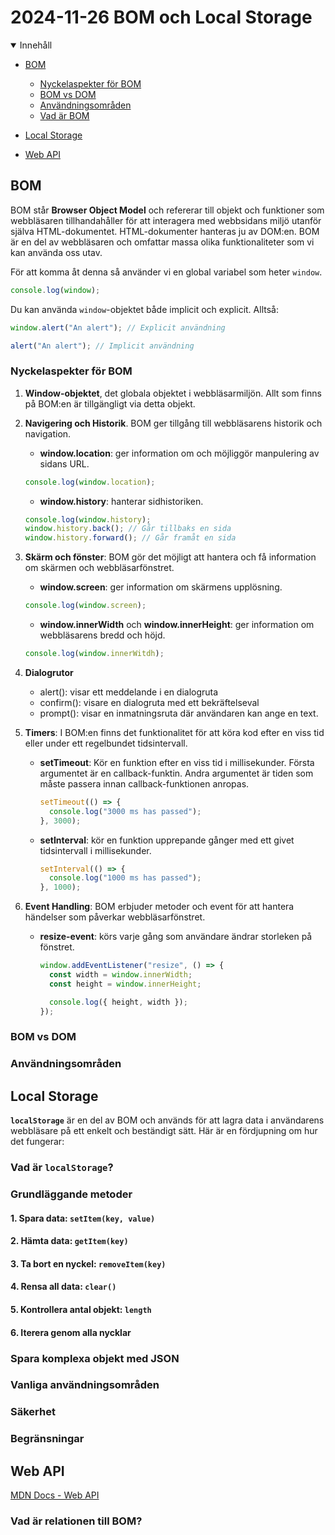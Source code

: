 # 2024-11-26 BOM och Local Storage

<details open>
<summary>Innehåll</summary>

- [BOM](#bom)

  - [Nyckelaspekter för BOM](#nyckelaspekter-för-bom)
  - [BOM vs DOM](#bom-vs-dom)
  - [Användningsområden](#användningsområden)
  - [Vad är BOM](#vad-är-bom)

- [Local Storage](#local-storage)
- [Web API](#web-api)

  </details>

## BOM

BOM står **Browser Object Model** och refererar till objekt och funktioner som webbläsaren tillhandahåller för att interagera med webbsidans miljö utanför själva HTML-dokumentet. HTML-dokumenter hanteras ju av DOM:en. BOM är en del av webbläsaren och omfattar massa olika funktionaliteter som vi kan använda oss utav.

För att komma åt denna så använder vi en global variabel som heter `window`.

```js
console.log(window);
```

Du kan använda `window`-objektet både implicit och explicit. Alltså:

```js
window.alert("An alert"); // Explicit användning

alert("An alert"); // Implicit användning
```

### Nyckelaspekter för BOM

1. **Window-objektet**, det globala objektet i webbläsarmiljön. Allt som finns på BOM:en är tillgängligt via detta objekt.

2. **Navigering och Historik**. BOM ger tillgång till webbläsarens historik och navigation.

   - **window.location**: ger information om och möjliggör manpulering av sidans URL.

   ```js
   console.log(window.location);
   ```

   - **window.history**: hanterar sidhistoriken.

   ```js
   console.log(window.history);
   window.history.back(); // Går tillbaks en sida
   window.history.forward(); // Går framåt en sida
   ```

3. **Skärm och fönster**: BOM gör det möjligt att hantera och få information om skärmen och webbläsarfönstret.

   - **window.screen**: ger information om skärmens upplösning.

   ```js
   console.log(window.screen);
   ```

   - **window.innerWidth** och **window.innerHeight**: ger information om webbläsarens bredd och höjd.

   ```js
   console.log(window.innerWitdh);
   ```

4. **Dialogrutor**

   - alert(): visar ett meddelande i en dialogruta
   - confirm(): visare en dialogruta med ett bekräftelseval
   - prompt(): visar en inmatningsruta där användaren kan ange en text.

5. **Timers**: I BOM:en finns det funktionalitet för att köra kod efter en viss tid eller under ett regelbundet tidsintervall.

   - **setTimeout**: Kör en funktion efter en viss tid i millisekunder. Första argumentet är en callback-funktin. Andra argumentet är tiden som måste passera innan callback-funktionen anropas.

     ```js
     setTimeout(() => {
       console.log("3000 ms has passed");
     }, 3000);
     ```

   - **setInterval**: kör en funktion upprepande gånger med ett givet tidsintervall i millisekunder.

     ```js
     setInterval(() => {
       console.log("1000 ms has passed");
     }, 1000);
     ```

6. **Event Handling**: BOM erbjuder metoder och event för att hantera händelser som påverkar webbläsarfönstret.

   - **resize-event**: körs varje gång som användare ändrar storleken på fönstret.

     ```js
     window.addEventListener("resize", () => {
       const width = window.innerWidth;
       const height = window.innerHeight;

       console.log({ height, width });
     });
     ```

### BOM vs DOM

### Användningsområden

## Local Storage

**`localStorage`** är en del av BOM och används för att lagra data i användarens webbläsare på ett enkelt och beständigt sätt. Här är en fördjupning om hur det fungerar:

### **Vad är `localStorage`?**

### **Grundläggande metoder**

#### 1. **Spara data: `setItem(key, value)`**

#### 2. **Hämta data: `getItem(key)`**

#### 3. **Ta bort en nyckel: `removeItem(key)`**

#### 4. **Rensa all data: `clear()`**

#### 5. **Kontrollera antal objekt: `length`**

#### 6. **Iterera genom alla nycklar**

### **Spara komplexa objekt med JSON**

### **Vanliga användningsområden**

### **Säkerhet**

### **Begränsningar**

## Web API

[MDN Docs - Web API](https://developer.mozilla.org/en-US/docs/Web/API#specifications)

### Vad är relationen till BOM?
